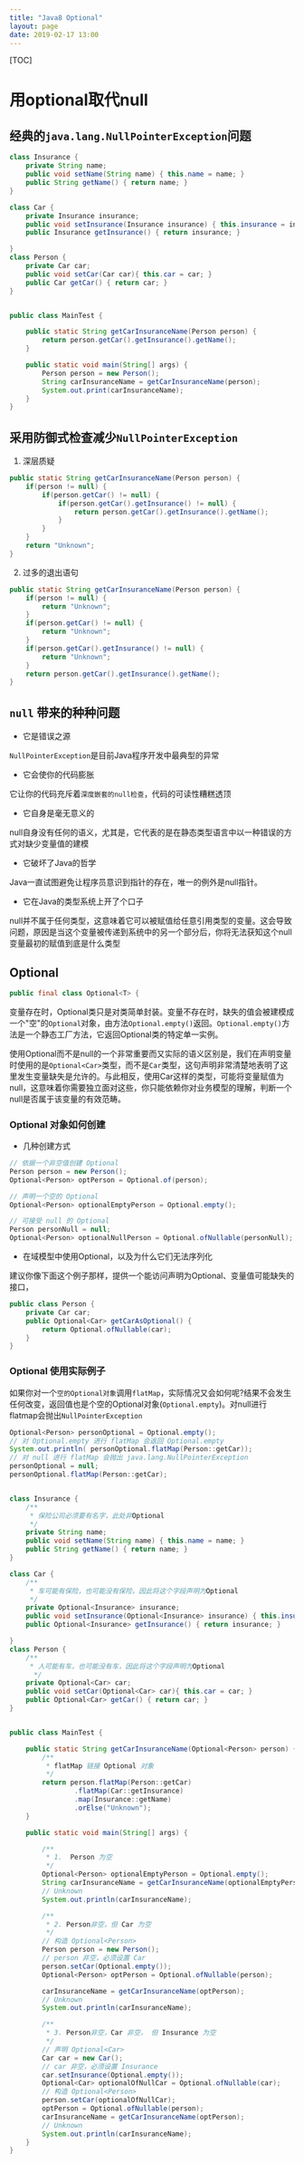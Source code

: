 ```yaml
---
title: "Java8 Optional"
layout: page
date: 2019-02-17 13:00
---
```


[TOC]

# 用optional取代null

## 经典的`java.lang.NullPointerException`问题

```java
class Insurance {
    private String name;
    public void setName(String name) { this.name = name; }
    public String getName() { return name; }
}

class Car {
    private Insurance insurance;
    public void setInsurance(Insurance insurance) { this.insurance = insurance; }
    public Insurance getInsurance() { return insurance; }

}
class Person {
    private Car car;
    public void setCar(Car car){ this.car = car; }
    public Car getCar() { return car; }
}


public class MainTest {

    public static String getCarInsuranceName(Person person) {
        return person.getCar().getInsurance().getName();
    }

    public static void main(String[] args) {
        Person person = new Person();
        String carInsuranceName = getCarInsuranceName(person);
        System.out.print(carInsuranceName);
    }
}
```

## 采用防御式检查减少`NullPointerException`

1. 深层质疑

```java
public static String getCarInsuranceName(Person person) {
    if(person != null) {
        if(person.getCar() != null) {
            if(person.getCar().getInsurance() != null) {
                return person.getCar().getInsurance().getName();
            }
        }
    }
    return "Unknown";
}
```

2. 过多的退出语句

```java
public static String getCarInsuranceName(Person person) {
    if(person != null) {
        return "Unknown";
    }
    if(person.getCar() != null) {
        return "Unknown";
    }
    if(person.getCar().getInsurance() != null) {
        return "Unknown";
    }
    return person.getCar().getInsurance().getName();
}
```

## `null` 带来的种种问题

* 它是错误之源

`NullPointerException`是目前Java程序开发中最典型的异常

* 它会使你的代码膨胀

它让你的代码充斥着`深度嵌套的null检查`，代码的可读性糟糕透顶

* 它自身是毫无意义的

null自身没有任何的语义，尤其是，它代表的是在静态类型语言中以一种错误的方式对缺少变量值的建模

* 它破坏了Java的哲学

Java一直试图避免让程序员意识到指针的存在，唯一的例外是null指针。

* 它在Java的类型系统上开了个口子

null并不属于任何类型，这意味着它可以被赋值给任意引用类型的变量。这会导致问题，原因是当这个变量被传递到系统中的另一个部分后，你将无法获知这个null变量最初的赋值到底是什么类型

## Optional

```java
public final class Optional<T> {
```

变量存在时，Optional类只是对类简单封装。变量不存在时，缺失的值会被建模成一个"空"的`Optional`对象，由方法`Optional.empty()`返回。`Optional.empty()`方法是一个静态工厂方法，它返回Optional类的特定单一实例。

使用Optional而不是null的一个非常重要而又实际的语义区别是，我们在声明变量时使用的是`Optional<Car>`类型，而不是`Car`类型，这句声明非常清楚地表明了这里发生变量缺失是允许的。与此相反，使用Car这样的类型，可能将变量赋值为null，这意味着你需要独立面对这些，你只能依赖你对业务模型的理解，判断一个null是否属于该变量的有效范畴。

### Optional 对象如何创建

* 几种创建方式

```java
// 依据一个非空值创建 Optional
Person person = new Person();
Optional<Person> optPerson = Optional.of(person);

// 声明一个空的 Optional
Optional<Person> optionalEmptyPerson = Optional.empty();

// 可接受 null 的 Optional
Person personNull = null;
Optional<Person> optionalNullPerson = Optional.ofNullable(personNull);
```

* 在域模型中使用Optional，以及为什么它们无法序列化

建议你像下面这个例子那样，提供一个能访问声明为Optional、变量值可能缺失的接口，

```java
public class Person {
    private Car car;
    public Optional<Car> getCarAsOptional() {
        return Optional.ofNullable(car);
    }
}
```

### Optional 使用实际例子

如果你对一个`空的Optional对象`调用`flatMap`，实际情况又会如何呢?结果不会发生任何改变，返回值也是个空的Optional对象(`Optional.empty`)。对null进行flatmap会抛出`NullPointerException`

```java
Optional<Person> personOptional = Optional.empty();
// 对 Optional.empty 进行 flatMap 会返回 Optional.empty
System.out.println( personOptional.flatMap(Person::getCar));
// 对 null 进行 flatMap 会抛出 java.lang.NullPointerException
personOptional = null;
personOptional.flatMap(Person::getCar);
```

```java

class Insurance {
    /**
     * 保险公司必须要有名字，此处非Optional
     */
    private String name;
    public void setName(String name) { this.name = name; }
    public String getName() { return name; }
}

class Car {
    /**
     * 车可能有保险，也可能没有保险，因此将这个字段声明为Optional
     */
    private Optional<Insurance> insurance;
    public void setInsurance(Optional<Insurance> insurance) { this.insurance = insurance; }
    public Optional<Insurance> getInsurance() { return insurance; }

}
class Person {
    /**
     * 人可能有车，也可能没有车，因此将这个字段声明为Optional
      */
    private Optional<Car> car;
    public void setCar(Optional<Car> car){ this.car = car; }
    public Optional<Car> getCar() { return car; }
}


public class MainTest {

    public static String getCarInsuranceName(Optional<Person> person) {
        /**
         * flatMap 链接 Optional 对象
         */
        return person.flatMap(Person::getCar)
                .flatMap(Car::getInsurance)
                .map(Insurance::getName)
                .orElse("Unknown");
    }

    public static void main(String[] args) {

        /**
         * 1.  Person 为空
         */
        Optional<Person> optionalEmptyPerson = Optional.empty();
        String carInsuranceName = getCarInsuranceName(optionalEmptyPerson);
        // Unknown
        System.out.println(carInsuranceName);

        /**
         * 2. Person非空，但 Car 为空
         */
        // 构造 Optional<Person>
        Person person = new Person();
        // person 非空，必须设置 Car
        person.setCar(Optional.empty());
        Optional<Person> optPerson = Optional.ofNullable(person);

        carInsuranceName = getCarInsuranceName(optPerson);
        // Unknown
        System.out.println(carInsuranceName);

        /**
         * 3. Person非空，Car 非空， 但 Insurance 为空
         */
        // 声明 Optional<Car>
        Car car = new Car();
        // car 非空，必须设置 Insurance
        car.setInsurance(Optional.empty());
        Optional<Car> optionalOfNullCar = Optional.ofNullable(car);
        // 构造 Optional<Person>
        person.setCar(optionalOfNullCar);
        optPerson = Optional.ofNullable(person);
        carInsuranceName = getCarInsuranceName(optPerson);
        // Unknown
        System.out.println(carInsuranceName);
    }
}
```
